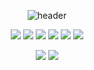 
<div align="center">

  ![header](https://capsule-render.vercel.app/api?type=waving&color=timeGradient&height=270&section=header&text=Welcome&fontSize=80&animation=fadeIn&fontAlignY=40&desc=skamo's%20Github!&descSize=25)  
  
  <p>
  <a href="https://42seoul.kr/seoul42/main/view" target="_blank"><img src="https://img.shields.io/badge/42Seoul-000000?style=flat-square&logo=42&logoColor=white"/></a>
  <a href="https://skamo.tistory.com/" target="_blank"><img src="https://img.shields.io/badge/BLOG-282828?style=flat-square&logo=Storyblok&logoColor=white"/></a>
  <a href="https://github.com/skamo3/" target="_blank"><img src="https://img.shields.io/badge/C-A8B9CC?style=flat-square&logo=C&logoColor=white"/></a>
  <a href="https://github.com/skamo3/" target="_blank"><img src="https://img.shields.io/badge/C++-00599C?style=flat-square&logo=Cplusplus&logoColor=white"/></a>
  <a href="https://github.com/skamo3/" target="_blank"><img src="https://img.shields.io/badge/Python-3776AB?style=flat-square&logo=Python&logoColor=white"/></a>
  <a href="https://github.com/skamo3/" target="_blank"><img src="https://img.shields.io/badge/TypeScript-3178C6?style=flat-square&logo=TypeScript&logoColor=white"/></a>
  </p>
  <p>
  <a href="https://github.com/skamo3/" target="_blank"><img src="https://img.shields.io/badge/VisualStudio-5C2D91?style=flat-square&logo=VisualStudio&logoColor=white"/></a>
  <a href="https://github.com/skamo3/" target="_blank"><img src="https://img.shields.io/badge/UnrealEngine-0E1128?style=flat-square&logo=UnrealEngine&logoColor=white"/></a>
  </p>
</div>
